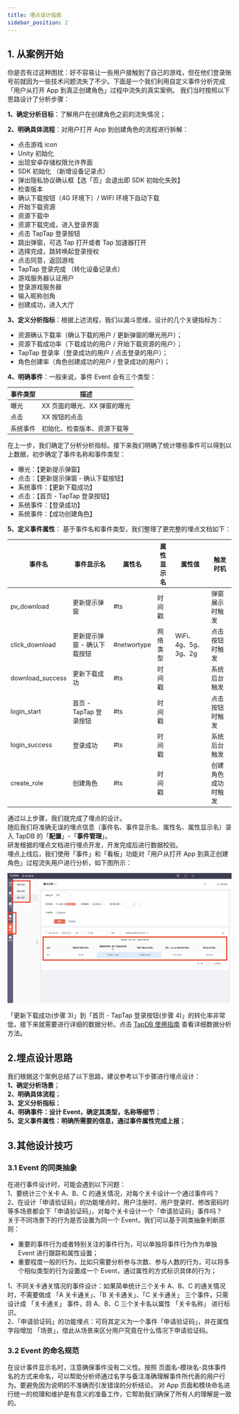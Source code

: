 ```yaml
---
title: 埋点设计指南
sidebar_position: 2
---
```



## 1. 从案例开始

你是否有过这种困扰：好不容易让一些用户接触到了自己的游戏，但在他们登录账号前就因为一些技术问题流失了不少。下面是一个我们利用自定义事件分析完成「用户从打开 App 到真正创建角色」过程中流失的真实案例。
我们当时按照以下思路设计了分析步骤：

**1、确定分析目标**：了解用户在创建角色之前的流失情况；

**2、明确具体流程**：对用户打开 App 到创建角色的流程进行拆解：
- 点击游戏 icon
- Unity 初始化
- 出现安卓存储权限允许界面
- SDK 初始化 （新增设备记录点）
- 弹出隐私协议确认框【选「否」会退出即 SDK 初始化失败】
- 检查版本
- 确认下载按钮（4G 环境下）/ WIFI 环境下自动下载
- 开始下载资源
- 资源下载中
- 资源下载完成，进入登录界面
- 点击 TapTap 登录按钮
- 跳出弹窗，可选 Tap 打开或者 Tap 加速器打开
- 选择完成，跳转唤起登录授权
- 点击同意，返回游戏
- TapTap 登录完成 （转化设备记录点）
- 游戏服务器认证用户
- 登录游戏服务器
- 输入昵称创角
- 创建成功，进入大厅

**3、定义分析指标**：根据上述流程，我们以漏斗思维，设计的几个关键指标为：
- 资源确认下载率（确认下载的用户 / 更新弹窗的曝光用户）；
- 资源下载成功率（下载成功的用户 / 开始下载资源的用户）；
- TapTap 登录率（登录成功的用户 / 点击登录的用户）；
- 角色创建率（角色创建成功的用户 / 登录成功的用户）；

**4、明确事件**：一般来说，事件 Event 会有三个类型：

事件类型|描述
---|---
曝光|XX 页面的曝光、XX 弹窗的曝光
点击|XX 按钮的点击
系统事件|初始化、检查版本、资源下载等

在上一步，我们确定了分析分析指标。接下来我们明确了统计哪些事件可以得到以上数据，初步确定了事件名称和事件类型：
- 曝光：【更新提示弹窗】
- 点击：【更新提示弹窗 - 确认下载按钮】
- 系统事件：【更新下载成功】
- 点击：【首页 - TapTap 登录按钮】
- 系统事件：【登录成功】
- 系统事件：【成功创建角色】

**5、定义事件属性**：
基于事件名和事件类型，我们整理了更完整的埋点文档如下：

事件名|事件显示名| 属性名| 属性显示名| 属性值| 触发时机  
---|---|---|---|---|---
pv_download|更新提示弹窗| #ts| 时间戳| | 弹窗展示时触发
click_download|更新提示弹窗 - 确认下载按钮	| #networtype| 网络类型| WiFi、4g、5g、3g、2g| 点击按钮时触发
download_success|更新下载成功| #ts| 时间戳| | 系统后台触发
login_start|首页 - TapTap 登录按钮| #ts| 时间戳| | 点击按钮时触发
login_success|登录成功| #ts| 时间戳| | 系统后台触发
create_role|创建角色| #ts| 时间戳| | 创建角色成功时触发


通过以上步骤，我们就完成了埋点的设计。  
随后我们将准确无误的埋点信息（事件名、事件显示名、属性名、属性显示名）录入 TapDB 的「**配置**」-「**事件管理**」。  
研发根据的埋点文档进行埋点开发，开发完成后进行数据校验。  
埋点上线后，我们使用「事件」和「看板」功能对「用户从打开 App 到真正创建角色」过程流失用户进行分析，如下图所示：  

![](/img/customEvent/49e3e7c0d12cd20cdd4f4aed2c8d0044.png)

「更新下载成功(步骤 3)」到「首页 - TapTap 登录按钮(步骤 4)」的转化率非常低，接下来就需要进行详细的数据分析。点击 [TapDB 使用指南](/features/customEvent/eventAnalyse) 查看详细数据分析方法。

## 2.埋点设计思路

我们根据这个案例总结了以下思路，建议参考以下步骤进行埋点设计：  
**1、确定分析场景**；  
**2、明确具体流程**；  
**3、定义分析指标**；  
**4、明确事件：设计 Event，确定其类型，名称等细节**；  
**5、定义事件属性：明确所需要的信息，通过事件属性完成上报**；

## 3.其他设计技巧

### 3.1 Event 的同类抽象
在进行事件设计时，可能会遇到以下问题：  
1、要统计三个关卡 A、B、C 的通关情况，对每个关卡设计一个通过事件吗？  
2、在设计「申请验证码」的功能埋点时，用户注册时、用户登录时、修改密码时等多场景都会下「申请验证码」，对每个关卡设计一个「申请验证码」事件吗？  
关于不同场景下的行为是否设置为同一个 Event，我们可以基于同类抽象判断原则：  

- 重要的事件行为或者特别关注的事件行为，可以单独将事件行为作为单独 Event 进行跟踪和属性设置；
- 重要程度一般的行为，比如只需要分析参与次数、参与人数的行为，可以将多个相似类型的行为设置成一个 Event，通过属性的方式标识具体的行为；  

1、不同关卡通关情况的事件设计：如果简单统计三个关卡 A、B、C 的通关情况时，不需要做成 「A 关卡通关」、「B 关卡通关」、「C 关卡通关」 三个事件，只需设计成 「关卡通关」 事件，将 A、B、C 三个关卡名以属性 「关卡名称」 进行标识。  
2、「申请验证码」的功能埋点：可将其定义为一个事件「申请验证码」，并在属性字段增加 「场景」，借此从场景来区分用户究竟在什么情况下申请验证码。  

### 3.2 Event 的命名规范
在设计事件显示名时，注意确保事件没有二义性。按照 页面名-模块名-具体事件名的方式来命名，可以帮助分析师通过名字与备注准确理解事件所代表的用户行为。要避免因为说明的不准确而引发错误的分析结论。
对 App 页面和模块命名进行统一的梳理和维护是有意义的准备工作，它帮助我们确保了所有人的理解是一致的。

